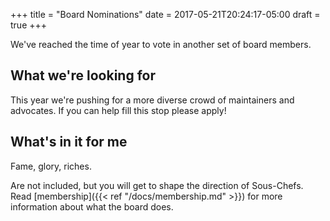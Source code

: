 +++
title = "Board Nominations"
date = 2017-05-21T20:24:17-05:00
draft = true
+++

We've reached the time of year to vote in another set of board members.

## What we're looking for

This year we're pushing for a more diverse crowd of maintainers and advocates.
If you can help fill this stop please apply!

## What's in it for me

Fame, glory, riches.

Are not included, but you will get to shape the direction of Sous-Chefs. Read [membership]({{< ref "/docs/membership.md" >}}) for more information about what the board does.
